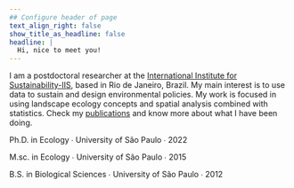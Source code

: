 ```yaml
---
## Configure header of page
text_align_right: false
show_title_as_headline: false
headline: |
  Hi, nice to meet you!
---
```

I am a postdoctoral researcher at the [ International Institute for Sustainability-IIS]( https://www.iis-rio.org/en/), based in Rio de Janeiro, Brazil. My main interest is to use data to sustain and design environmental policies. My work is focused in using landscape ecology concepts and spatial analysis combined with statistics. Check my [publications](/talk) and know more about what I have been doing.

<i class="fas fa-graduation-cap pr2"></i>Ph.D. in Ecology  &#8729;
 University of São Paulo  &#8729;  2022

<i class="fas fa-graduation-cap pr2"></i>M.sc. in Ecology  &#8729;
 University of São Paulo  &#8729;  2015


<i class="fas fa-graduation-cap pr2"></i>B.S. in Biological Sciences  &#8729;
    University of São Paulo  &#8729;  2012

<!-- this is a subheadline -->
